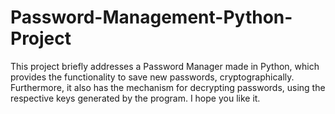 # Password-Management-Python-Project
This project briefly addresses a Password Manager made in Python, which provides the functionality to save new passwords, cryptographically. Furthermore, it also has the mechanism for decrypting passwords, using the respective keys generated by the program. I hope you like it.
